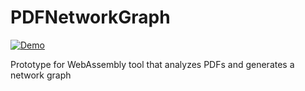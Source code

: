 # PDFNetworkGraph

[![Demo](https://img.shields.io/website?label=demo&url=https%3A%2F%2Fexamples.yew.rs%2Ffile_upload)](https://raeesmullah.github.io/PDFNetworkGraph/)

Prototype for WebAssembly tool that analyzes PDFs and generates a network graph
